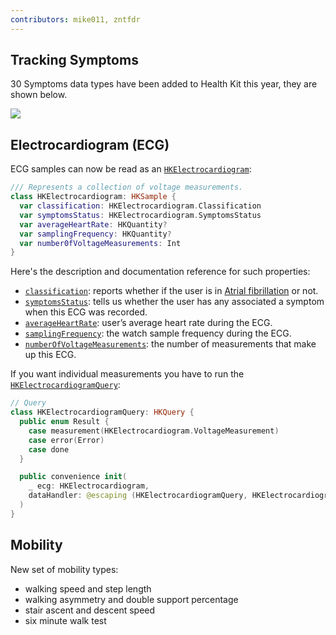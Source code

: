 ```yaml
---
contributors: mike011, zntfdr
---
```


## Tracking Symptoms

30 Symptoms data types have been added to Health Kit this year, they are shown below.

![][symptoms]

## Electrocardiogram (ECG)

ECG samples can now be read as an [`HKElectrocardiogram`][hkElectroDoc]:

```swift
/// Represents a collection of voltage measurements.
class HKElectrocardiogram: HKSample {
  var classification: HKElectrocardiogram.Classification 
  var symptomsStatus: HKElectrocardiogram.SymptomsStatus 
  var averageHeartRate: HKQuantity? 
  var samplingFrequency: HKQuantity? 
  var number0fVoltageMeasurements: Int 
}
```

Here's the description and documentation reference for such properties:

- [`classification`][classDoc]: reports whether if the user is in [Atrial fibrillation][afWiki] or not.
- [`symptomsStatus`][syDoc]: tells us whether the user has any associated a symptom when this ECG was recorded.
- [`averageHeartRate`][avgDoc]: user’s average heart rate during the ECG.
- [`samplingFrequency`][samplDoc]: the watch sample frequency during the ECG.
- [`numberOfVoltageMeasurements`][voltDoc]: the number of measurements that make up this ECG.

If you want individual measurements you have to run the [`HKElectrocardiogramQuery`][queryDoc]:

```swift
// Query 
class HKElectrocardiogramQuery: HKQuery {
  public enum Result {
    case measurement(HKElectrocardiogram.VoltageMeasurement)
    case error(Error)
    case done 
  }

  public convenience init(
    _ ecg: HKElectrocardiogram, 
    dataHandler: @escaping (HKElectrocardiogramQuery, HKElectrocardiogramQuery.Result) -> Void
  )
}
```

## Mobility

New set of mobility types:

- walking speed and step length
- walking asymmetry and double support percentage
- stair ascent and descent speed
- six minute walk test

[symptoms]: ../../../images/notes/wwdc20/10182/hk2020.png

[hkElectroDoc]: https://developer.apple.com/documentation/healthkit/hkelectrocardiogram
[classDoc]: https://developer.apple.com/documentation/healthkit/hkelectrocardiogram/3551981-classification
[afWiki]: https://en.wikipedia.org/wiki/Atrial_fibrillation
[syDoc]: https://developer.apple.com/documentation/healthkit/hkelectrocardiogram/3551984-symptomsstatus
[avgDoc]: https://developer.apple.com/documentation/healthkit/hkelectrocardiogram/3551980-averageheartrate
[samplDoc]: https://developer.apple.com/documentation/healthkit/hkelectrocardiogram/3551983-samplingfrequency
[voltDoc]: https://developer.apple.com/documentation/healthkit/hkelectrocardiogram/3551982-numberofvoltagemeasurements
[queryDoc]: https://developer.apple.com/documentation/healthkit/hkelectrocardiogramquery
